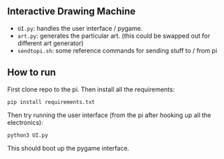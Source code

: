 ## Interactive Drawing Machine

* `UI.py`: handles the user interface / pygame. 
* `art.py`: generates the particular art. (this could be swapped out for different art generator)
* `sendtopi.sh`: some reference commands for sending stuff to / from pi

## How to run

First clone repo to the pi. Then install all the requirements: 

`pip install requirements.txt`

Then try running the user interface (from the pi after hooking up all the electronics): 

`python3 UI.py`

This should boot up the pygame interface. 